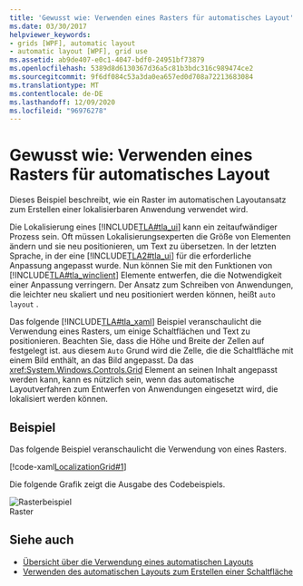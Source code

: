 ```yaml
---
title: 'Gewusst wie: Verwenden eines Rasters für automatisches Layout'
ms.date: 03/30/2017
helpviewer_keywords:
- grids [WPF], automatic layout
- automatic layout [WPF], grid use
ms.assetid: ab9de407-e0c1-4047-bdf0-24951bf73879
ms.openlocfilehash: 5389d8d6130367d36a5c81b3bdc316c989474ce2
ms.sourcegitcommit: 9f6df084c53a3da0ea657ed0d708a72213683084
ms.translationtype: MT
ms.contentlocale: de-DE
ms.lasthandoff: 12/09/2020
ms.locfileid: "96976278"
---
```

# <a name="how-to-use-a-grid-for-automatic-layout"></a>Gewusst wie: Verwenden eines Rasters für automatisches Layout
Dieses Beispiel beschreibt, wie ein Raster im automatischen Layoutansatz zum Erstellen einer lokalisierbaren Anwendung verwendet wird.  
  
 Die Lokalisierung eines [!INCLUDE[TLA#tla_ui](../../../includes/tlasharptla-ui-md.md)] kann ein zeitaufwändiger Prozess sein. Oft müssen Lokalisierungsexperten die Größe von Elementen ändern und sie neu positionieren, um Text zu übersetzen. In der letzten Sprache, in der eine [!INCLUDE[TLA2#tla_ui](../../../includes/tla2sharptla-ui-md.md)] für die erforderliche Anpassung angepasst wurde. Nun können Sie mit den Funktionen von [!INCLUDE[TLA#tla_winclient](../../../includes/tlasharptla-winclient-md.md)] Elemente entwerfen, die die Notwendigkeit einer Anpassung verringern. Der Ansatz zum Schreiben von Anwendungen, die leichter neu skaliert und neu positioniert werden können, heißt `auto layout` .  
  
 Das folgende [!INCLUDE[TLA#tla_xaml](../../../includes/tlasharptla-xaml-md.md)] Beispiel veranschaulicht die Verwendung eines Rasters, um einige Schaltflächen und Text zu positionieren. Beachten Sie, dass die Höhe und Breite der Zellen auf festgelegt ist. aus diesem `Auto` Grund wird die Zelle, die die Schaltfläche mit einem Bild enthält, an das Bild angepasst. Da das <xref:System.Windows.Controls.Grid> Element an seinen Inhalt angepasst werden kann, kann es nützlich sein, wenn das automatische Layoutverfahren zum Entwerfen von Anwendungen eingesetzt wird, die lokalisiert werden können.  
  
## <a name="example"></a>Beispiel  
 Das folgende Beispiel veranschaulicht die Verwendung von eines Rasters.  
  
 [!code-xaml[LocalizationGrid#1](~/samples/snippets/csharp/VS_Snippets_Wpf/LocalizationGrid/CS/Pane1.xaml#1)]  
  
 Die folgende Grafik zeigt die Ausgabe des Codebeispiels.  
  
 ![Rasterbeispiel](./media/glob-grid.png "glob_grid")  
Raster  
  
## <a name="see-also"></a>Siehe auch

- [Übersicht über die Verwendung eines automatischen Layouts](use-automatic-layout-overview.md)
- [Verwenden des automatischen Layouts zum Erstellen einer Schaltfläche](how-to-use-automatic-layout-to-create-a-button.md)
